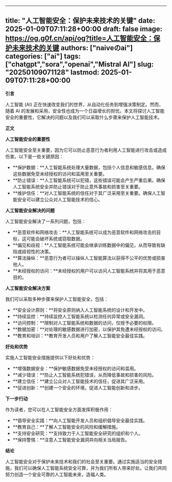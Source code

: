 
---
title: "人工智能安全：保护未来技术的关键"
date: 2025-01-09T07:11:28+00:00
draft: false
image: https://og.g0f.cn/api/og?title=人工智能安全：保护未来技术的关键
authors: ["naiveのai"]
categories: ["ai"]
tags: ["chatgpt","sora","openai","Mistral AI"]
slug: "20250109071128"
lastmod: 2025-01-09T07:11:28+00:00
---
**引言**

人工智能 (AI) 正在快速改变我们的世界，从自动化任务到增强决策制定。然而，随着 AI 的发展和采用，安全性也成为一个日益增长的担忧。本文将探讨人工智能安全的重要性，它解决的问题以及我们可以采取什么步骤来保护人工智能技术。

**正文**

**人工智能安全的重要性**

人工智能安全至关重要，因为它可以防止恶意行为者利用人工智能进行攻击或造成伤害。以下是一些关键原因：

- **保护数据：**人工智能系统处理大量数据，包括个人信息和敏感信息。确保这些数据免受未经授权的访问和滥用至关重要。
- **防止错误：**人工智能系统可以犯错，这些错误可能会产生严重后果。确保人工智能系统安全并防止错误对于防止意外事故和损害至关重要。
- **维护信任：**对人工智能系统的信任对于其广泛采用至关重要。确保人工智能安全可以建立公众对人工智能技术的信心。

**人工智能安全解决的问题**

人工智能安全解决了一系列问题，包括：

- **恶意软件和网络攻击：**人工智能系统可以成为恶意软件和网络攻击的目标，这可能会破坏系统或窃取数据。
- **偏见和歧视：**人工智能系统可能会继承训练数据中的偏见，从而导致有缺陷或歧视性的决策。
- **算法操纵：**恶意行为者可以操纵人工智能算法以获得不公平的优势或损害他人。
- **未经授权的访问：**未经授权的用户可以访问人工智能系统并将其用于恶意目的。

**人工智能安全解决方案**

我们可以采取多种步骤来保护人工智能安全，包括：

- **安全设计原则：**将安全原则纳入人工智能系统的设计和开发中。
- **持续监控：**持续监控人工智能系统以检测任何异常或安全漏洞。
- **访问控制：**限制对人工智能系统和数据的访问，仅授予必要的权限。
- **数据加密：**对处理的敏感数据进行加密，以保护其免遭未经授权的访问。
- **教育和培训：**教育开发人员和用户了解人工智能安全最佳实践。

**好处和优势**

实施人工智能安全措施提供以下好处和优势：

- **增强数据安全：**保护敏感数据免受未经授权的访问和滥用。
- **减少错误：**防止人工智能系统犯错误，从而降低事故和损害的风险。
- **建立信任：**建立公众对人工智能技术的信任，促进其广泛采用。
- **促进创新：**创建一个安全的环境，促进人工智能创新和进步。

**下一步行动**

作为读者，您可以在人工智能安全方面发挥积极作用：

- **倡导安全实践：**向人工智能开发人员和组织倡导安全最佳实践。
- **教育自己：**了解人工智能安全的风险和缓解措施。
- **支持安全研究：**支持致力于人工智能安全研究的组织和个人。
- **保持警惕：**注意人工智能安全漏洞并向相关当局报告。

**结论**

人工智能安全对于保护未来技术和我们的社会至关重要。通过实施适当的安全措施，我们可以确保人工智能系统安全可靠，并为我们所有人带来好处。让我们共同努力创造一个安全可靠的人工智能未来，造福人类。